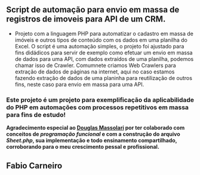 ## Script de automação para envio em massa de registros de imoveis para API de um CRM.

- Projeto com a linguagem PHP para automatizar o cadastro em massa de imóveis e outros tipos de conteúdo com os dados em uma planilha do Excel. O script é uma automação simples, o projeto foi ajustado para fins didádicos para servir de exemplo como efetuar um envio em massa de dados para uma API, com dados extraídos de uma planilha, podemos chamar isso de Crawler. Comumnete criamos Web Crawlers para extração de dados de páginas na internet, aqui no caso estamos fazendo extração de dados de uma planinha para reutilização de outros fins, neste caso para envio em massa para uma API.

### Este projeto é um projeto para exemplificação da aplicabilidade do PHP em automações com processos repetitivos em massa para fins de estudo!

**Agradecimento especial ao [Douglas Massolari](https://github.com/Massolari) por ter colaborado com conceitos de *programação funcional* e com a construção do arquivo *Sheet.php*, sua implementação e todo ensinamento compartilhado, corroborando para o meu crescimento pessal e profissional.**

## Fabio Carneiro
